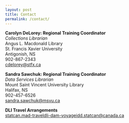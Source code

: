 ```yaml
---
layout: post
title: Contact
permalink: /contact/
---
```



**Carolyn DeLorey: Regional Training Coordinator**  
*Collections Librarian*  
Angus L. Macdonald Library  
St. Francis Xavier University  
Antigonish, NS  
902-867-2343  
[cdelorey@stfx.ca](mailto:cdelorey@stfx.ca)


**Sandra Sawchuk: Regional Training Coordinator**  
*Data Services Librarian*  
Mount Saint Vincent University Library  
Halifax, NS  
902-457-6526  
[sandra.sawchuk@msvu.ca](mailto:sandra.sawchuk@msvu.ca)

**DLI Travel Arrangements**  
[statcan.mad-traveldli-dam-voyageidd.statcan@canada.ca](mailto:statcan.mad-traveldli-dam-voyageidd.statcan@canada.ca)
